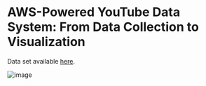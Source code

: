 # AWS-Powered YouTube Data System: From Data Collection to Visualization

Data set available [here](https://www.kaggle.com/datasets/datasnaek/youtube-new).

![image](https://user-images.githubusercontent.com/88837594/212789350-5d3a4864-0607-4809-93b1-6a4322e4e43b.png)
